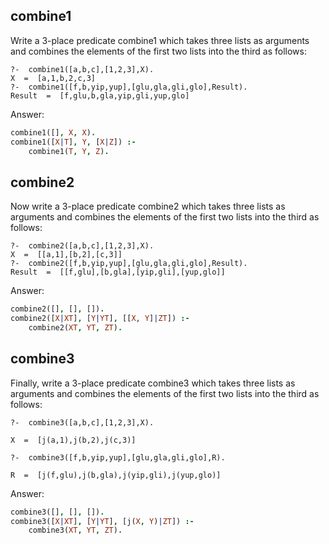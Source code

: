 ## combine1
Write a 3-place predicate combine1 which takes three lists as arguments and combines the elements of the first two lists into the third as follows:

    ?-  combine1([a,b,c],[1,2,3],X).
    X  =  [a,1,b,2,c,3]
    ?-  combine1([f,b,yip,yup],[glu,gla,gli,glo],Result).
    Result  =  [f,glu,b,gla,yip,gli,yup,glo]

Answer:
```prolog
combine1([], X, X).
combine1([X|T], Y, [X|Z]) :-
    combine1(T, Y, Z).
```

## combine2

Now write a 3-place predicate combine2 which takes three lists as arguments and combines the elements of the first two lists into the third as follows:
    
    ?-  combine2([a,b,c],[1,2,3],X).
    X  =  [[a,1],[b,2],[c,3]]
    ?-  combine2([f,b,yip,yup],[glu,gla,gli,glo],Result).
    Result  =  [[f,glu],[b,gla],[yip,gli],[yup,glo]]
    
Answer:
```prolog
combine2([], [], []).
combine2([X|XT], [Y|YT], [[X, Y]|ZT]) :-
    combine2(XT, YT, ZT).
```
## combine3
Finally, write a 3-place predicate combine3 which takes three lists as arguments and combines the elements of the first two lists into the third as follows:
```
?-  combine3([a,b,c],[1,2,3],X).

X  =  [j(a,1),j(b,2),j(c,3)]

?-  combine3([f,b,yip,yup],[glu,gla,gli,glo],R).

R  =  [j(f,glu),j(b,gla),j(yip,gli),j(yup,glo)]
```

Answer:
```prolog
combine3([], [], []).
combine3([X|XT], [Y|YT], [j(X, Y)|ZT]) :-
    combine3(XT, YT, ZT).
```
